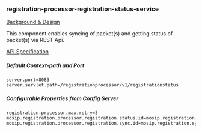 ### registration-processor-registration-status-service

[Background & Design](https://github.com/mosip/mosip/wiki/Registration-Processor)

This component enables syncing of packet(s) and getting status of packet(s) via REST Api.

[API Specification](https://github.com/mosip/mosip/wiki/Registration-Processor-APIs#2-registration-status-service)

##### Default Context-path and Port

```
server.port=8083
server.servlet.path=/registrationprocessor/v1/registrationstatus

```

##### Configurable Properties from Config Server

```
registration.processor.max.retry=3
mosip.registration.processor.registration.status.id=mosip.registration.status
mosip.registration.processor.registration.sync.id=mosip.registration.sync

```
